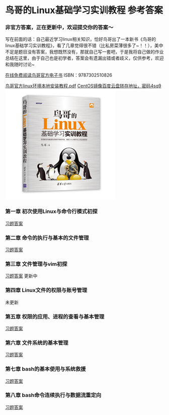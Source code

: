 鸟哥的Linux基础学习实训教程 参考答案
===
### 非官方答案，正在更新中，欢迎提交你的答案～

写在前面的话：自己最近学习linux相关知识，恰好鸟哥出了一本新书《鸟哥的linux基础学习实训教程》，看了几章觉得很不错（比私房菜薄很多了~！！），美中不足是题目没有答案，我想既然没有，那就自己写一套吧，于是我将自己做的作业总结在这里，由于自己也是初学者，答案会有遗漏出错或者歧义，仅供参考，欢迎和我随时讨论~

[在线免费阅读鸟哥官方电子书](http://linux.vbird.org/linux_basic_train/)
ISBN：9787302510826

[鸟哥官方linux环境本地安装教程.pdf](鸟哥官方linux环境本地安装教程.pdf) [CentOS镜像百度云盘转存地址，密码4sq9](https://pan.baidu.com/s/1xqdwCEL3aVgW4dWrnwL1NA )
![书籍封面](book.jpg)


### 第一章 初次使用Linux与命令行模式初探
[习题答案](./chapter1/answers.md)

### 第二章 命令的执行与基本的文件管理
[习题答案](./chapter2/answers.md)

### 第三章 文件管理与vim初探

[习题答案](./chapter3/answers.md)  更新中

### 第四章 Linux文件的权限与账号管理
未更新

### 第五章 权限的应用、进程的查看与基本管理

[习题答案](./chapter5/answers.md)

### 第六章 文件系统的基本管理

[习题答案](./chapter6/answers.md) 

### 第七章 bash的基本使用与系统救援
[习题答案](./chapter7/answers.md)

### 第八章 bash命令连续执行与数据流重定向
[习题答案](./chapter8/answers.md)
